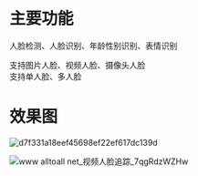 # 主要功能
人脸检测、人脸识别、年龄性别识别、表情识别 <br>

支持图片人脸、视频人脸、摄像头人脸  <br>
支持单人脸、多人脸  <br>

# 效果图

![d7f331a18eef45698ef22ef617dc139d](https://user-images.githubusercontent.com/60655516/181889791-b80d4bac-9248-4fca-8d42-8ac3d21f53d9.png)


![www alltoall net_视频人脸追踪_7qgRdzWZHw](https://user-images.githubusercontent.com/60655516/181889281-6c151d06-8419-4d65-9eeb-c7229c083052.gif)
